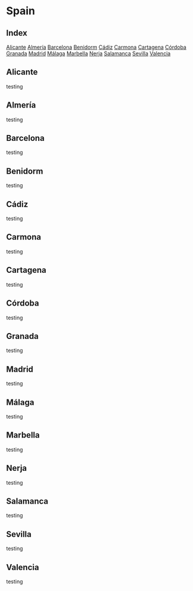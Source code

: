 # Spain
## Index
[Alicante](https://github.com/rocajuan/travel-tips/tree/master/europe/spain#alicante)
[Almería](https://github.com/rocajuan/travel-tips/tree/master/europe/spain#almeria)
[Barcelona](https://github.com/rocajuan/travel-tips/tree/master/europe/spain#barcelona)
[Benidorm](https://github.com/rocajuan/travel-tips/tree/master/europe/spain#benidorm)
[Cádiz](https://github.com/rocajuan/travel-tips/tree/master/europe/spain#cadiz)
[Carmona](https://github.com/rocajuan/travel-tips/tree/master/europe/spain#carmona)
[Cartagena](https://github.com/rocajuan/travel-tips/tree/master/europe/spain#cartagena)
[Córdoba](https://github.com/rocajuan/travel-tips/tree/master/europe/spain#cordona)
[Granada](https://github.com/rocajuan/travel-tips/tree/master/europe/spain#granada)
[Madrid](https://github.com/rocajuan/travel-tips/tree/master/europe/spain#madrid)
[Málaga](https://github.com/rocajuan/travel-tips/tree/master/europe/spain#malaga)
[Marbella](https://github.com/rocajuan/travel-tips/tree/master/europe/spain#marbella)
[Nerja](https://github.com/rocajuan/travel-tips/tree/master/europe/spain#nerja)
[Salamanca](https://github.com/rocajuan/travel-tips/tree/master/europe/spain#salamanca)
[Sevilla](https://github.com/rocajuan/travel-tips/tree/master/europe/spain#sevilla)
[Valencia](https://github.com/rocajuan/travel-tips/tree/master/europe/spain#valencia)

## Alicante
testing
## Almería
testing
## Barcelona
testing
## Benidorm
testing
## Cádiz
testing
## Carmona
testing
## Cartagena
testing
## Córdoba
testing
## Granada
testing
## Madrid
testing
## Málaga
testing
## Marbella
testing
## Nerja
testing
## Salamanca
testing
## Sevilla
testing
## Valencia
testing










